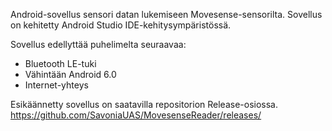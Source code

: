Android-sovellus sensori datan lukemiseen Movesense-sensorilta. Sovellus on kehitetty Android Studio IDE-kehitysympäristössä. 

Sovellus edellyttää puhelimelta seuraavaa:

<ul>
<li>Bluetooth LE-tuki</li>
<li>Vähintään Android 6.0</li>
<li>Internet-yhteys</li>
</ul>

Esikäännetty sovellus on saatavilla repositorion Release-osiossa. https://github.com/SavoniaUAS/MovesenseReader/releases/
